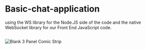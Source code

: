 # Basic-chat-application

using the WS library for the Node.JS side of the code and the native WebSocket library for our Front End JavaScript code.
## 
![Blank 3 Panel Comic Strip](https://github.com/user-attachments/assets/07313e39-3f56-41aa-a436-e75fc5beaa44) 


